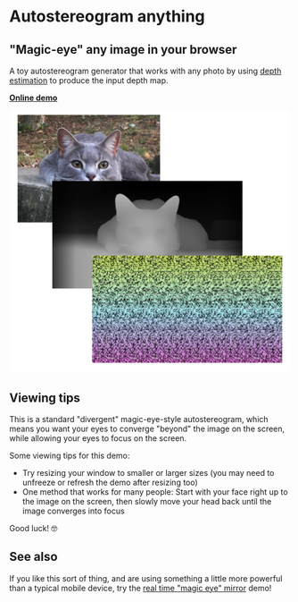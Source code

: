 # Autostereogram anything

## "Magic-eye" any image in your browser

A toy autostereogram generator that works with any photo by using [depth
estimation](https://huggingface.co/spaces/Xenova/webgpu-realtime-depth-estimation)
to produce the input depth map.

[**Online demo**](https://namuol.github.io/magic-eye-anything)

![](/process.png)

## Viewing tips

This is a standard "divergent" magic-eye-style autostereogram, which means you
want your eyes to converge "beyond" the image on the screen, while allowing your
eyes to focus on the screen.

Some viewing tips for this demo:

- Try resizing your window to smaller or larger sizes (you may need to unfreeze
  or refresh the demo after resizing too)
- One method that works for many people: Start with your face right up to the
  image on the screen, then slowly move your head back until the image converges
  into focus

Good luck! 🤓

## See also

If you like this sort of thing, and are using something a little more powerful
than a typical mobile device, try the [real time "magic eye"
mirror](https://namuol.github.io/magic-eye-mirror/) demo!
